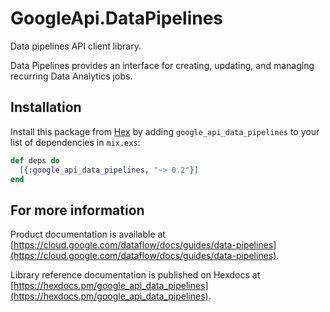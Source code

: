 # GoogleApi.DataPipelines

Data pipelines API client library.

Data Pipelines provides an interface for creating, updating, and managing recurring Data Analytics jobs.

## Installation

Install this package from [Hex](https://hex.pm) by adding
`google_api_data_pipelines` to your list of dependencies in `mix.exs`:

```elixir
def deps do
  [{:google_api_data_pipelines, "~> 0.2"}]
end
```

## For more information

Product documentation is available at [https://cloud.google.com/dataflow/docs/guides/data-pipelines](https://cloud.google.com/dataflow/docs/guides/data-pipelines).

Library reference documentation is published on Hexdocs at
[https://hexdocs.pm/google_api_data_pipelines](https://hexdocs.pm/google_api_data_pipelines).
